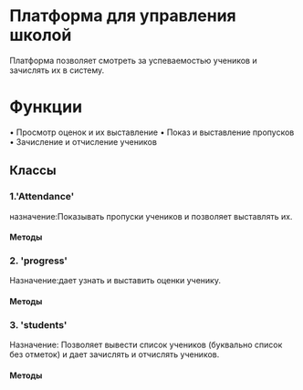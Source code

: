 # Платформа для управления школой 
  Платформа позволяет смотреть за успеваемостью учеников и зачислять их в систему.
# Функции
 •	Просмотр оценок и их выставление 
 •	Показ и выставление пропусков
 •	Зачисление и отчисление учеников
## Классы
### 1.'Attendance'
назначение:Показывать пропуски учеников и позволяет 
выставлять их.
#### Методы
### 2. 'progress'
Назначение:дает узнать и выставить оценки ученику.
   #### Методы 
### 3. 'students'
Назначение: Позволяет вывести список учеников (буквально список без отметок) и дает 
зачислять и отчислять  учеников.
  #### Методы 
